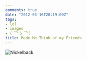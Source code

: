 ```yaml
---
comments: true
date: "2012-03-16T20:19:00Z"
tags:
- lol
- images
- ( ͡° ͜ʖ ͡°)
title: Made Me Think of my Friends
---
```


![Nickelback](/img/4chonz/1330537315000.jpg)
